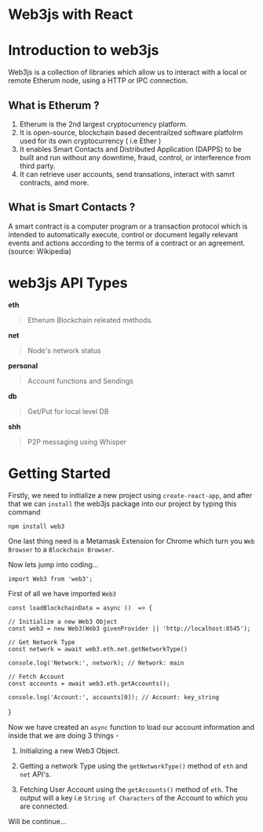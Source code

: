 # Web3js with React

# Introduction to web3js

Web3js is a collection of libraries which allow us to interact with a local or remote Etherum node, using a HTTP or IPC connection.

## What is Etherum ?

1. Etherum is the 2nd largest cryptocurrency platform.
2. It is open-source, blockchain based decentrailzed software platfolrm used for its own cryptocurrency ( i.e Ether )
3. It enables Smart Contacts and Distributed Application (DAPPS) to be built and run without any downtime, fraud, control, or interference from third party.
4. It can retrieve user accounts, send transations, interact with samrt contracts, amd more.

## What is Smart Contacts ?

A smart contract is a computer program or a transaction protocol which is intended to automatically execute, control or document legally relevant events and actions according to the terms of a contract or an agreement. (source: Wikipedia)

# web3js API Types

**eth**
> Etherum Blockchain releated methods.

**net**
> Node's network status

**personal**
> Account functions and Sendings

**db** 
> Get/Put for local level DB

**shh**
> P2P messaging using Whisper

# Getting Started

Firstly, we need to initialize a new project using `create-react-app`, and after that we can `install` the web3js package into our project by typing this command 
```
npm install web3
```
One last thing need is a Metamask Extension for Chrome which turn you `Web Browser` to a `Blockchain Browser`.

Now lets jump into coding...

```
import Web3 from 'web3';
```
First of all we have imported  `Web3`

```
const loadBlockchainData = async ()  => {

// Initialize a new Web3 Object
const web3 = new Web3(Web3 givenProvider || 'http://localhost:8545');

// Get Network Type
const network = await web3.eth.net.getNetworkType()

console.log('Network:', network); // Network: main

// Fetch Account
const accounts = await web3.eth.getAccounts();

console.log('Account:', accounts[0]); // Account: key_string
```
}

Now we have created an `async` function to load our account information and inside that we are doing 3 things - 

1. Initializing a new Web3 Object.

2. Getting a network Type using the `getNetworkType()` method of `eth` and `net` API's.

3. Fetching User Account using the `getAccounts()` method of `eth`. The output will a key i.e `String of Characters` of the Account to which you are connected.

Will be continue...





